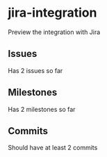 # jira-integration
Preview the integration with Jira

## Issues

Has 2 issues so far

## Milestones

Has 2 milestones so far

## Commits

Should have at least 2 commits
